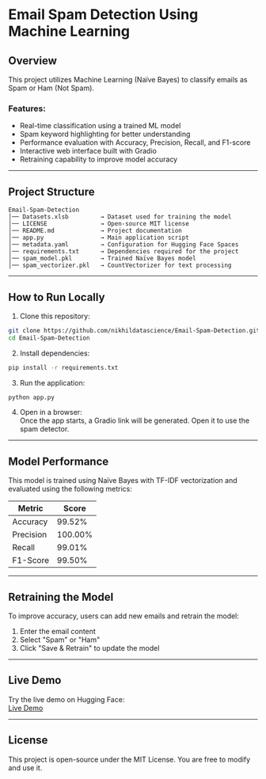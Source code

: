 
# Email Spam Detection Using Machine Learning  

## Overview  
This project utilizes Machine Learning (Naïve Bayes) to classify emails as Spam or Ham (Not Spam).  

### Features:  
- Real-time classification using a trained ML model  
- Spam keyword highlighting for better understanding  
- Performance evaluation with Accuracy, Precision, Recall, and F1-score  
- Interactive web interface built with Gradio  
- Retraining capability to improve model accuracy  

---

## Project Structure  

```
Email-Spam-Detection  
│── Datasets.xlsb         → Dataset used for training the model  
│── LICENSE               → Open-source MIT license  
│── README.md             → Project documentation  
│── app.py                → Main application script  
│── metadata.yaml         → Configuration for Hugging Face Spaces  
│── requirements.txt      → Dependencies required for the project  
│── spam_model.pkl        → Trained Naïve Bayes model  
│── spam_vectorizer.pkl   → CountVectorizer for text processing  
```

---

## How to Run Locally  

1. Clone this repository:  
```bash
git clone https://github.com/nikhildatascience/Email-Spam-Detection.git
cd Email-Spam-Detection
```
2. Install dependencies:  
```bash
pip install -r requirements.txt
```
3. Run the application:  
```bash
python app.py
```
4. Open in a browser:  
Once the app starts, a Gradio link will be generated. Open it to use the spam detector.  

---

## Model Performance  

This model is trained using Naïve Bayes with TF-IDF vectorization and evaluated using the following metrics:  

| Metric     | Score  |
|------------|--------|
| Accuracy   | 99.52%  |
| Precision  | 100.00% |
| Recall     | 99.01%  |
| F1-Score   | 99.50%  |

---

## Retraining the Model  
To improve accuracy, users can add new emails and retrain the model:  
1. Enter the email content  
2. Select "Spam" or "Ham"  
3. Click "Save & Retrain" to update the model  

---

## Live Demo  
Try the live demo on Hugging Face:  
[Live Demo](https://huggingface.co/spaces/ABHI010/NIKHIL14)  

---

## License  
This project is open-source under the MIT License. You are free to modify and use it.  
```
